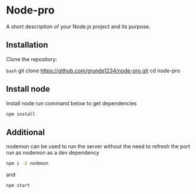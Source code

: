 # Node-pro

A short description of your Node.js project and its purpose.



## Installation

 Clone the repository:

   ```bash```
   git clone https://github.com/grunde1234/node-pro.git
   cd node-pro
  

## Install node
Install node run command below to get dependencies

```bash
npm install
```
## Additional

nodemon can be used to run the server without the need to refresh the port run as nodemon as a dev dependency

```bash
npm i -D nodemon
```
and

```bash
npm start
```
